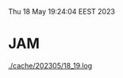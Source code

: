 Thu 18 May 19:24:04 EEST 2023
# JAM
<a href='./cache/202305/18_19.log'>./cache/202305/18_19.log</a>
